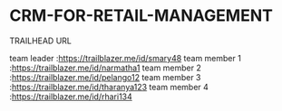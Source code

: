 # CRM-FOR-RETAIL-MANAGEMENT
   TRAILHEAD URL
   
   team leader   :https://trailblazer.me/id/smary48
   team member 1 :https://trailblazer.me/id/narmatha1
   team member 2 :https://trailblazer.me/id/pelango12
   team member 3 :https://trailblazer.me/id/tharanya123
   team member 4 :https://trailblazer.me/id/rhari134
